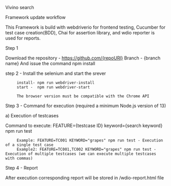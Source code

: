 Vivino search

Framework update workflow

This Framework is build with webdriverio for frontend testing, Cucumber for test case creation(BDD), Chai for assertion library, and wdio reporter is used for reports.

Step 1

Download the repository - https://github.com/{repoURl} Branch - {branch name} And issue the command npm install

step 2 - Install the selenium and start the srever

         install- npm run webdriver-install
         start -  npm run webdriver-start
         
         The browser version must be compatible with the Chrome API

Step 3 - Command for execution (required a minimum Node.js version of 13)

a) Execution of testcases

Command to execute: FEATURE={testcase ID} keyword={search keyword} npm run test

         Example: FEATURE=TC001 KEYWORD="grapes" npm run test - Execution of a single test case
         Example2: FEATURE=TC001,TC002 KEYWORD="grapes" npm run test - Execution of multiple testcases (we can execute multiple testcases with commas)

Step 4 - Report

After execution corresponding report will be stored in /wdio-report.html file
